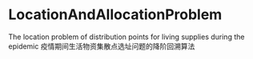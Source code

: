 # LocationAndAllocationProblem
The location problem of distribution points for living supplies during the epidemic
疫情期间生活物资集散点选址问题的降阶回溯算法

